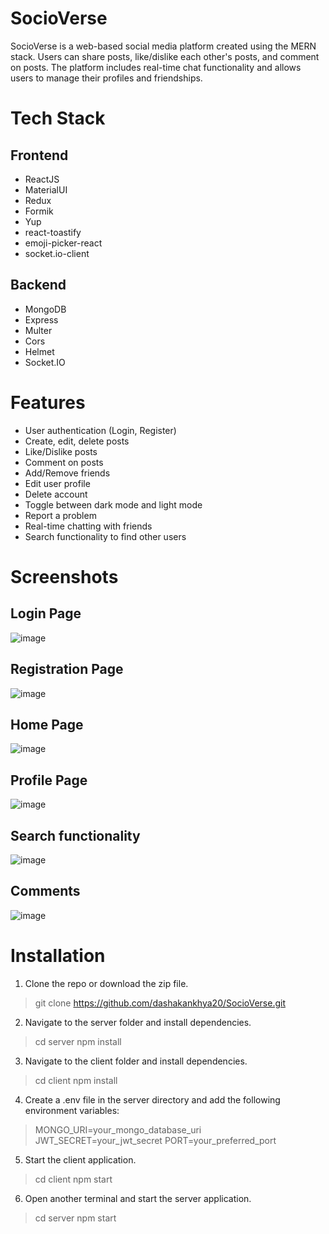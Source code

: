 # SocioVerse
SocioVerse is a web-based social media platform created using the MERN stack. Users can share posts, like/dislike each other's posts, and comment on posts. The platform includes real-time chat functionality and allows users to manage their profiles and friendships.

# Tech Stack
## Frontend
- ReactJS
- MaterialUI
- Redux
- Formik
- Yup
- react-toastify
- emoji-picker-react
- socket.io-client
## Backend
- MongoDB
- Express
- Multer
- Cors
- Helmet
- Socket.IO

# Features 
- User authentication (Login, Register)
- Create, edit, delete posts
- Like/Dislike posts
- Comment on posts
- Add/Remove friends
- Edit user profile
- Delete account
- Toggle between dark mode and light mode
- Report a problem
- Real-time chatting with friends
- Search functionality to find other users

# Screenshots

## Login Page
![image](https://github.com/dashakankhya20/SocioVerse/assets/144155014/5a4d3716-46d6-4bf8-b952-8397e374c433)

## Registration Page
![image](https://github.com/dashakankhya20/SocioVerse/assets/144155014/8b435c94-6075-4b92-9c50-999054a1801c)

## Home Page 
![image](https://github.com/dashakankhya20/SocioVerse/assets/144155014/6be39bc8-f505-4325-b6d4-0e505c707934)

## Profile Page 
![image](https://github.com/dashakankhya20/SocioVerse/assets/144155014/f94f63fd-27f4-4fc4-83d7-ff09c19ac4ca)

## Search functionality
![image](https://github.com/dashakankhya20/SocioVerse/assets/144155014/401616c1-1f39-4ff7-ac61-a4b561ed4070)

## Comments
![image](https://github.com/dashakankhya20/SocioVerse/assets/144155014/1705ebd0-9612-41fd-bb6a-547faae3bd20)

# Installation 
1. Clone the repo or download the zip file.
> git clone https://github.com/dashakankhya20/SocioVerse.git
2. Navigate to the server folder and install dependencies.
> cd server 
> npm install
3. Navigate to the client folder and install dependencies.
> cd client
> npm install
4. Create a .env file in the server directory and add the following environment variables:
> MONGO_URI=your_mongo_database_uri
> JWT_SECRET=your_jwt_secret
> PORT=your_preferred_port 
5. Start the client application.
> cd client
> npm start
6. Open another terminal and start the server application.
> cd server
> npm start
